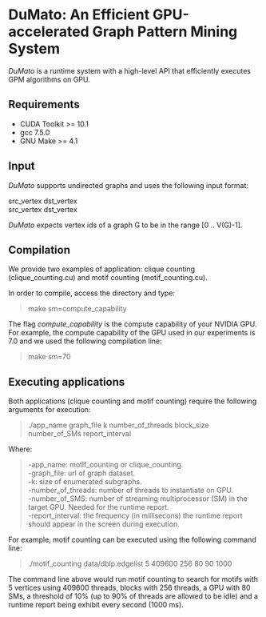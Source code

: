 # DuMato: An Efficient GPU-accelerated Graph Pattern Mining System

*DuMato* is a runtime system with a high-level API that efficiently executes GPM algorithms on GPU.

## Requirements
- CUDA Toolkit >= 10.1
- gcc 7.5.0
- GNU Make >= 4.1

## Input
*DuMato* supports undirected graphs and uses the following input format:

src_vertex dst_vertex <br />
src_vertex dst_vertex <br />

*DuMato* expects vertex ids of a graph G to be in the range [0 .. V(G)-1].

## Compilation

We provide two examples of application: clique counting (clique_counting.cu) and motif counting (motif_counting.cu).

In order to compile, access the directory and type:

>make sm=compute_capability

The flag *compute_capability* is the compute capability of your NVIDIA GPU. For example, the compute capability of the GPU used in our experiments is 7.0 and we used the following compilation line:

>make sm=70

## Executing applications
Both applications (clique counting and motif counting) require the following arguments for execution:

>./app_name graph_file k number_of_threads block_size number_of_SMs report_interval

Where:
> -app_name: motif_counting or clique_counting. <br />
> -graph_file: url of graph dataset.<br />
> -k: size of enumerated subgraphs.<br />
> -number_of_threads: number of threads to instantiate on GPU.<br />
> -number_of_SMS: number of streaming multiprocessor (SM) in the target GPU. Needed for the runtime report.<br />
> -report_interval: the frequency (in millisecons) the runtime report should appear in the screen during execution.<br />

For example, motif counting can be executed using the following command line:

> ./motif_counting data/dblp.edgelist 5 409600 256 80 90 1000

The command line above would run motif counting to search for motifs with 5 vertices using 409600 threads, blocks with 256 threads, a GPU with 80 SMs, a threshold of 10\% (up to 90\% of threads are allowed to be idle) and a runtime report being exhibit every second (1000 ms).
